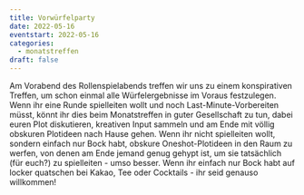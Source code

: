```yaml
---
title: Vorwürfelparty
date: 2022-05-16
eventstart: 2022-05-16
categories:
  - monatstreffen
draft: false
---
```

Am Vorabend des Rollenspielabends treffen wir uns zu einem konspirativen Treffen, um schon einmal alle Würfelergebnisse
im Voraus festzulegen. Wenn ihr eine Runde spielleiten wollt und noch Last-Minute-Vorbereiten müsst, könnt ihr dies
beim Monatstreffen in guter Gesellschaft zu tun, dabei euren Plot diskutieren, kreativen Input sammeln und am Ende mit
völlig obskuren Plotideen nach Hause gehen. Wenn ihr nicht spielleiten wollt, sondern einfach nur Bock habt, obskure
Oneshot-Plotideen in den Raum zu werfen, von denen am Ende jemand genug gehypt ist, um sie tatsächlich (für euch?) zu
spielleiten - umso besser. Wenn ihr einfach nur Bock habt auf locker quatschen bei Kakao, Tee oder Cocktails - ihr seid
genauso willkommen! 

